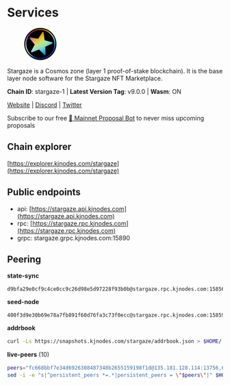 # Services

<figure><img src="https://raw.githubusercontent.com/kj89/cosmos-images/main/logos/stargaze.png" alt=""><figcaption></figcaption></figure>

Stargaze is a Cosmos zone (layer 1 proof-of-stake blockchain).  It is the base layer node software for the Stargaze NFT Marketplace.

**Chain ID**: stargaze-1 | **Latest Version Tag**: v9.0.0 | **Wasm**: ON

[Website](https://www.stargaze.zone) | [Discord](https://discord.gg/stargaze) | [Twitter](https://twitter.com/stargazezone)



Subscribe to our free [🤖 Mainnet Proposal Bot](https://t.me/kjnodes_proposal_bot) to never miss upcoming proposals


## Chain explorer
[https://explorer.kjnodes.com/stargaze](https://explorer.kjnodes.com/stargaze)

## Public endpoints

* api: [https://stargaze.api.kjnodes.com](https://stargaze.api.kjnodes.com)
* rpc: [https://stargaze.rpc.kjnodes.com](https://stargaze.rpc.kjnodes.com)
* grpc: stargaze.grpc.kjnodes.com:15890

## Peering

**state-sync**

```text
d9bfa29e0cf9c4ce0cc9c26d98e5d97228f93b0b@stargaze.rpc.kjnodes.com:15856
```

**seed-node**

```text
400f3d9e30b69e78a7fb891f60d76fa3c73f0ecc@stargaze.rpc.kjnodes.com:15859
```

**addrbook**
```bash
curl -Ls https://snapshots.kjnodes.com/stargaze/addrbook.json > $HOME/.starsd/config/addrbook.json
```

**live-peers** (10)
```bash
peers="fc668bbf7e34d6926308487348b2655159198f1d@135.181.128.114:13756,673ad0cb62287afcdbe5e5c88b91e39ee1bd394a@65.21.181.67:26656,7798342ae6f07e5c2e09bce8bab69e4485cacf64@5.9.72.212:3000,d9307d7d7e219461ab9c333104780181b6933e74@89.58.50.116:26656,4da84cfcc0fcc8e144f9fdb4af4b175d8c6864a0@142.93.214.125:26656,82d89abe4024c54b68b8d07887cbb7f3d0710f71@130.61.146.203:26656,c124ce0b508e8b9ed1c5b6957f362225659b5343@169.155.45.253:26656,d3393f1ddc2b2f1ad4e91d86b429576ab1ed241f@195.154.99.18:28454,d9bfa29e0cf9c4ce0cc9c26d98e5d97228f93b0b@65.109.88.38:15856,0edce41e754e9bb9a228d4d2b0878713f6bd6de9@65.108.99.169:26656"
sed -i -e "s|^persistent_peers *=.*|persistent_peers = \"$peers\"|" $HOME/.starsd/config/config.toml
```
